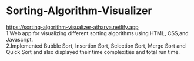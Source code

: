 # Sorting-Algorithm-Visualizer
https://sorting-algorithm-visualizer-atharva.netlify.app
<br />
1.Web app for visualizing different sorting algorithms using HTML, CSS,and Javascript.<br />
2.Implemented Bubble Sort, Insertion Sort, Selection Sort, Merge Sort and Quick Sort and also displayed their time complexities and total run time.
